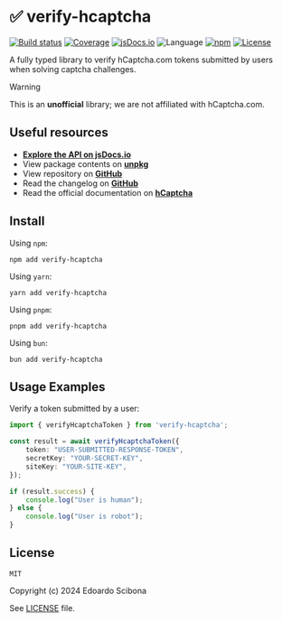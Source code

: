 # ✅ verify-hcaptcha

[![Build status](https://img.shields.io/github/actions/workflow/status/velut/verify-hcaptcha/main.yml?branch=main)](https://github.com/velut/verify-hcaptcha/actions?query=workflow%3ACI)
[![Coverage](https://img.shields.io/codecov/c/gh/velut/verify-hcaptcha)](https://codecov.io/gh/velut/verify-hcaptcha)
[![jsDocs.io](https://img.shields.io/badge/jsDocs.io-reference-blue)](https://www.jsdocs.io/package/verify-hcaptcha)
![Language](https://img.shields.io/github/languages/top/velut/verify-hcaptcha)
[![npm](https://img.shields.io/npm/v/verify-hcaptcha)](https://www.npmjs.com/package/verify-hcaptcha)
[![License](https://img.shields.io/github/license/velut/verify-hcaptcha)](https://github.com/velut/verify-hcaptcha/blob/main/LICENSE)

A fully typed library to verify hCaptcha.com tokens submitted by users when solving captcha challenges.

> [!WARNING]
> This is an **unofficial** library; we are not affiliated with hCaptcha.com.

## Useful resources

- [**Explore the API on jsDocs.io**](https://www.jsdocs.io/package/verify-hcaptcha)
- View package contents on [**unpkg**](https://unpkg.com/verify-hcaptcha/)
- View repository on [**GitHub**](https://github.com/velut/verify-hcaptcha)
- Read the changelog on [**GitHub**](https://github.com/velut/verify-hcaptcha/blob/main/CHANGELOG.md)
- Read the official documentation on [**hCaptcha**](https://docs.hcaptcha.com/)

## Install

Using `npm`:

```
npm add verify-hcaptcha
```

Using `yarn`:

```
yarn add verify-hcaptcha
```

Using `pnpm`:

```
pnpm add verify-hcaptcha
```

Using `bun`:

```
bun add verify-hcaptcha
```

## Usage Examples

Verify a token submitted by a user:

```typescript
import { verifyHcaptchaToken } from 'verify-hcaptcha';

const result = await verifyHcaptchaToken({
	token: "USER-SUBMITTED-RESPONSE-TOKEN",
	secretKey: "YOUR-SECRET-KEY",
	siteKey: "YOUR-SITE-KEY",
});

if (result.success) {
	console.log("User is human");
} else {
	console.log("User is robot");
}
```

## License

```
MIT
```

Copyright (c) 2024 Edoardo Scibona

See [LICENSE](./LICENSE) file.
